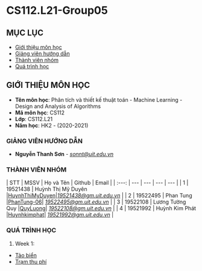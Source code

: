 # CS112.L21-Group05
## MỤC LỤC
* [ Giới thiệu môn học](#gioithieu)
* [ Giảng viên hướng dẫn](#giangvien)
* [ Thành viên nhóm](#thanhvien)
* [ Quá trình học](#quatrinh)

## GIỚI THIỆU MÔN HỌC
<a name="gioithieu"></a>
* **Tên môn học**: Phân tích và thiết kế thuật toán - Machine Learning - Design and Analysis of Algorithms
* **Mã môn học**: CS112
* **Lớp**: CS112.L21
* **Năm học**: HK2 - (2020-2021)

### GIẢNG VIÊN HƯỚNG DẪN
<a name="giangvien"></a>
* **Nguyễn Thanh Sơn** - *sonnt@uit.edu.vn*

### THÀNH VIÊN NHÓM
<a name="thanhvien"></a>
| STT | MSSV | Họ và Tên | Github | Email |
| :---: | --- | --- | --- | --- |
| 1 | 19521438 | Huỳnh Thị Mỹ Duyên |[HuynhThiMyDuyen](https://github.com/HuynhThiMyDuyen)|*19521438@gm.uit.edu.vn* |
| 2 | 19522495 | Phan Tung |[PhanTung-06](https://github.com/PhanTung-06)| *19522495@gm.uit.edu.vn* |
| 3 | 19522108 | Lương Tường Quy |[QuyLuong](https://github.com/QuyLuong)| *19522108@gm.uit.edu.vn* |
| 4 | 19521992 | Huỳnh Kim Phát |[Huynhkimphat](https://github.com/Huynhkimphat)| *19521992@gm.uit.edu.vn* |

### QUÁ TRÌNH HỌC
<a name ="quatrinh"></a>
 1. Week 1:
 * [Tảo biển](https://github.com/HuynhThiMyDuyen/CS112.L21-Group5/tree/main/Week_01/SEAWEED)
 * [Trạm thu phí](https://github.com/HuynhThiMyDuyen/CS112.L21-Group5/tree/main/Week_01/BOT)
